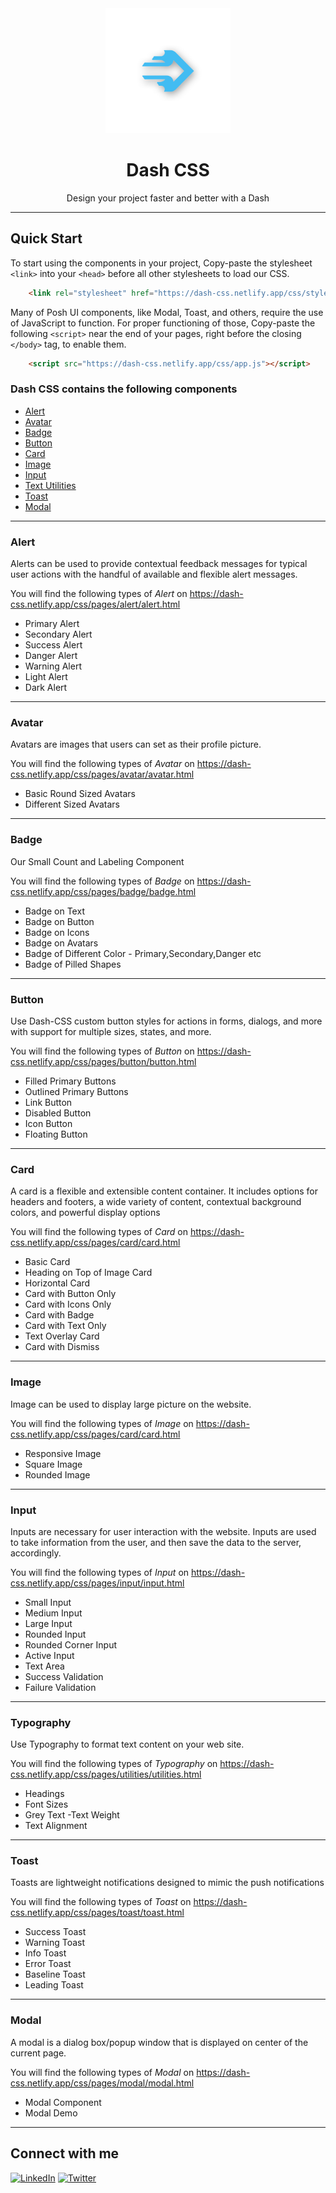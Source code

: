 <div align="center">

<img alt="Dash CSS" src="./resources/logo.png" width="200px" height="200px" />

# Dash CSS

Design your project faster and better with a Dash

</div>

---

## Quick Start

To start using the components in your project, Copy-paste the stylesheet `<link>` into your `<head>` before all other stylesheets to load our CSS.

```html
    <link rel="stylesheet" href="https://dash-css.netlify.app/css/style.css">
```

Many of Posh UI components, like Modal, Toast, and others, require the use of JavaScript to function. For proper functioning of those, Copy-paste the following `<script>` near the end of your pages, right before the closing `</body>` tag, to enable them.

```html
    <script src="https://dash-css.netlify.app/css/app.js"></script>
```

### Dash CSS contains the following components

- [Alert](#alert)
- [Avatar](#avatar)
- [Badge](#badge)
- [Button](#button)
- [Card](#card)
- [Image](#image)
- [Input](#input)
- [Text Utilities](#typography)
- [Toast](#toast)
- [Modal](#modal)

---

### Alert

Alerts can be used to provide contextual feedback messages for typical user actions with the handful of available and flexible alert messages.

You will find the following types of _Alert_ on https://dash-css.netlify.app/css/pages/alert/alert.html

- Primary Alert
- Secondary Alert
- Success Alert
- Danger Alert
- Warning Alert
- Light Alert
- Dark Alert

---

### Avatar

Avatars are images that users can set as their profile picture.

You will find the following types of _Avatar_ on https://dash-css.netlify.app/css/pages/avatar/avatar.html

- Basic Round Sized Avatars
- Different Sized Avatars

---

### Badge

Our Small Count and Labeling Component

You will find the following types of _Badge_ on https://dash-css.netlify.app/css/pages/badge/badge.html

- Badge on Text
- Badge on Button
- Badge on Icons
- Badge on Avatars
- Badge of Different Color - Primary,Secondary,Danger etc
- Badge of Pilled Shapes

---

### Button

Use Dash-CSS custom button styles for actions in forms, dialogs, and more with support for multiple sizes, states, and more.

You will find the following types of _Button_ on https://dash-css.netlify.app/css/pages/button/button.html

- Filled Primary Buttons
- Outlined Primary Buttons
- Link Button
- Disabled Button
- Icon Button
- Floating Button

---

### Card

A card is a flexible and extensible content container. It includes options for headers and footers, a wide variety of content, contextual background colors, and powerful display options

You will find the following types of _Card_ on https://dash-css.netlify.app/css/pages/card/card.html

- Basic Card
- Heading on Top of Image Card
- Horizontal Card
- Card with Button Only
- Card with Icons Only
- Card with Badge
- Card with Text Only
- Text Overlay Card
- Card with Dismiss

---

### Image

Image can be used to display large picture on the website.

You will find the following types of _Image_ on https://dash-css.netlify.app/css/pages/card/card.html

- Responsive Image
- Square Image
- Rounded Image

---

### Input

Inputs are necessary for user interaction with the website. Inputs are used to take information from the user, and then save the data to the server, accordingly.

You will find the following types of _Input_ on https://dash-css.netlify.app/css/pages/input/input.html

- Small Input
- Medium Input
- Large Input
- Rounded Input
- Rounded Corner Input
- Active Input
- Text Area
- Success Validation
- Failure Validation

---

### Typography

Use Typography to format text content on your web site.

You will find the following types of _Typography_ on https://dash-css.netlify.app/css/pages/utilities/utilities.html

- Headings
- Font Sizes
- Grey Text
-Text Weight
- Text Alignment

---

### Toast

Toasts are lightweight notifications designed to mimic the push notifications

You will find the following types of _Toast_ on https://dash-css.netlify.app/css/pages/toast/toast.html

- Success Toast
- Warning Toast
- Info Toast
- Error Toast
- Baseline Toast
- Leading Toast

---

### Modal

A modal is a dialog box/popup window that is displayed on center of the current page.

You will find the following types of _Modal_ on https://dash-css.netlify.app/css/pages/modal/modal.html

- Modal Component
- Modal Demo

---

## Connect with me
<div>
    <a href="https://www.linkedin.com/in/swapnil-bansal/"><img src="https://pngimg.com/uploads/linkedIn/linkedIn_PNG13.png" style=width:50px alt="LinkedIn"/></a>
    <a href="https://twitter.com/ultronSwapnil"><img src="https://pngimg.com/uploads/twitter/twitter_PNG29.png" style=width:50px alt="Twitter"/></a>
    
</div>
